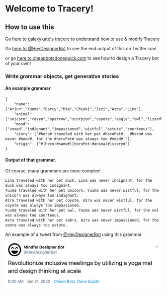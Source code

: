 # Welcome to Tracery!

## How to use this

Go [here to galaxykate's tracery](https://github.com/galaxykate/tracery) to understand how to use & modify Tracery

Go [here to @HeyDesignerBot](https://twitter.com/HeyDesignerBot) to see the end output of this on Twitter.com

or go [here to cheapbotsdonequick.com](https://cheapbotsdonequick.com/source/DesignAdviceBot) to see how to design a Tracery bot of your own!

### Write grammar objects, get generative stories

#### An example grammar
```
{
	"name": ["Arjun","Yuuma","Darcy","Mia","Chiaki","Izzi","Azra","Lina"],
	"animal": ["unicorn","raven","sparrow","scorpion","coyote","eagle","owl","lizard","zebra","duck","kitten"],
	"mood": ["vexed","indignant","impassioned","wistful","astute","courteous"],
	"story": ["#hero# traveled with her pet #heroPet#.  #hero# was never #mood#, for the #heroPet# was always too #mood#."],
	"origin": ["#[hero:#name#][heroPet:#animal#]story#"]
}
```

#### Output of that grammar.
Of course, many grammars are more complex!
```
Lina traveled with her pet duck. Lina was never indignant, for the duck was always too indignant.
Yuuma traveled with her pet unicorn. Yuuma was never wistful, for the unicorn was always too indignant.
Azra traveled with her pet coyote. Azra was never wistful, for the coyote was always too impassioned.
Yuuma traveled with her pet owl. Yuuma was never wistful, for the owl was always too courteous.
Azra traveled with her pet zebra. Azra was never impassioned, for the zebra was always too astute.
```

An example of a tweet from [@HeyDesignerBot](https://twitter.com/HeyDesignerBot) using this grammar

![@HeyDesignerBot](https://github.com/nnekannagbo/nnekannagbo.github.io/blob/master/images/Mindful%20Designer%20Bot%20Tweet.png?raw=true)

